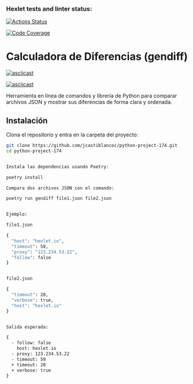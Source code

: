### Hexlet tests and linter status:
[![Actions Status](https://github.com/jcastiblancoc/python-project-174/actions/workflows/hexlet-check.yml/badge.svg)](https://github.com/jcastiblancoc/python-project-174/actions)


[![Code Coverage](https://qlty.sh/gh/jcastiblancoc/projects/python-project-174/coverage.svg)](https://qlty.sh/gh/jcastiblancoc/projects/python-project-174)

# Calculadora de Diferencias (gendiff)

[![asciicast](https://asciinema.org/a/30107266-8473-4cd3-a558-f0cac6e61533.svg)](https://asciinema.org/connect/30107266-8473-4cd3-a558-f0cac6e61533)

[![asciicast](https://asciinema.org/a/nicEi6faISiV7nqi1HJiqkqcX.svg)](https://asciinema.org/a/nicEi6faISiV7nqi1HJiqkqcX)

Herramienta en línea de comandos y librería de Python para comparar archivos JSON y mostrar sus diferencias de forma clara y ordenada.

## Instalación

Clona el repositorio y entra en la carpeta del proyecto:

```bash
git clone https://github.com/jcastiblancoc/python-project-174.git
cd python-project-174


Instala las dependencias usando Poetry:

poetry install

Compara dos archivos JSON con el comando:

poetry run gendiff file1.json file2.json


Ejemplo:

file1.json

{
  "host": "hexlet.io",
  "timeout": 50,
  "proxy": "123.234.53.22",
  "follow": false
}


file2.json

{
  "timeout": 20,
  "verbose": true,
  "host": "hexlet.io"
}


Salida esperada:

{
  - follow: false
    host: hexlet.io
  - proxy: 123.234.53.22
  - timeout: 50
  + timeout: 20
  + verbose: true
}


